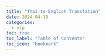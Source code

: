 ```yaml
---
title: "Thai-to-English Translation"
date: 2024-04-19
categories:
  - nlp
toc: true
toc_label: "Table of Contents"
toc_icon: "bookmark"
---
```

